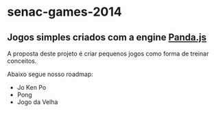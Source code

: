 senac-games-2014
================

## Jogos simples criados com a engine [Panda.js](http://www.pandajs.net)

A proposta deste projeto é criar pequenos jogos como forma de treinar conceitos.

Abaixo segue nosso roadmap:

- Jo Ken Po
- Pong
- Jogo da Velha
